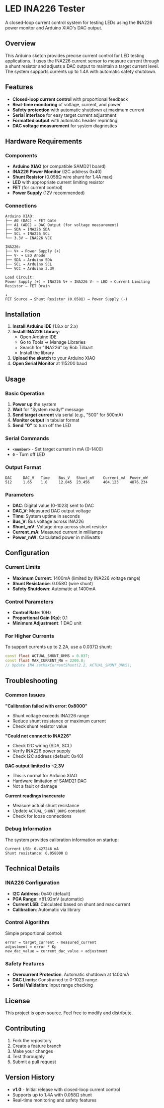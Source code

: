 # LED INA226 Tester

A closed-loop current control system for testing LEDs using the INA226 power monitor and Arduino XIAO's DAC output.

## Overview

This Arduino sketch provides precise current control for LED testing applications. It uses the INA226 current sensor to measure current through a shunt resistor and adjusts a DAC output to maintain a target current level. The system supports currents up to 1.4A with automatic safety shutdown.

## Features

- **Closed-loop current control** with proportional feedback
- **Real-time monitoring** of voltage, current, and power
- **Safety protection** with automatic shutdown at maximum current
- **Serial interface** for easy target current adjustment
- **Formatted output** with automatic header reprinting
- **DAC voltage measurement** for system diagnostics

## Hardware Requirements

### Components
- **Arduino XIAO** (or compatible SAMD21 board)
- **INA226 Power Monitor** (I2C address 0x40)
- **Shunt Resistor** (0.058Ω wire shunt for 1.4A max)
- **LED** with appropriate current limiting resistor
- **FET** (for current control)
- **Power Supply** (12V recommended)

### Connections
```
Arduino XIAO:
├── A0 (DAC) → FET Gate
├── A1 (ADC) → DAC Output (for voltage measurement)
├── SDA → INA226 SDA
├── SCL → INA226 SCL
└── 3.3V → INA226 VCC

INA226:
├── V+ → Power Supply (+)
├── V- → LED Anode
├── SDA → Arduino SDA
├── SCL → Arduino SCL
└── VCC → Arduino 3.3V

Load Circuit:
Power Supply (+) → INA226 V+ → INA226 V- → LED → Current Limiting Resistor → FET Drain
                                                                              ↓
FET Source → Shunt Resistor (0.058Ω) → Power Supply (-)
```

## Installation

1. **Install Arduino IDE** (1.8.x or 2.x)
2. **Install INA226 Library**:
   - Open Arduino IDE
   - Go to Tools → Manage Libraries
   - Search for "INA226" by Rob Tillaart
   - Install the library
3. **Upload the sketch** to your Arduino XIAO
4. **Open Serial Monitor** at 115200 baud

## Usage

### Basic Operation
1. **Power up** the system
2. **Wait** for "System ready!" message
3. **Send target current** via serial (e.g., "500" for 500mA)
4. **Monitor output** in tabular format
5. **Send "0"** to turn off the LED

### Serial Commands
- **`<number>`** - Set target current in mA (0-1400)
- **`0`** - Turn off LED

### Output Format
```
DAC     DAC_V   Time    Bus_V   Shunt_mV    Current_mA  Power_mW
512     1.65    1.0     12.045  23.456      404.123     4876.234
```

### Parameters
- **DAC**: Digital value (0-1023) sent to DAC
- **DAC_V**: Measured DAC output voltage
- **Time**: System uptime in seconds
- **Bus_V**: Bus voltage across INA226
- **Shunt_mV**: Voltage drop across shunt resistor
- **Current_mA**: Measured current in milliamps
- **Power_mW**: Calculated power in milliwatts

## Configuration

### Current Limits
- **Maximum Current**: 1400mA (limited by INA226 voltage range)
- **Shunt Resistance**: 0.058Ω (wire shunt)
- **Safety Shutdown**: Automatic at 1400mA

### Control Parameters
- **Control Rate**: 10Hz
- **Proportional Gain (Kp)**: 0.1
- **Minimum Adjustment**: 1 DAC unit

### For Higher Currents
To support currents up to 2.2A, use a 0.037Ω shunt:
```cpp
const float ACTUAL_SHUNT_OHMS = 0.037;
const float MAX_CURRENT_MA = 2200.0;
// Update INA.setMaxCurrentShunt(2.2, ACTUAL_SHUNT_OHMS);
```

## Troubleshooting

### Common Issues

**"Calibration failed with error: 0x8000"**
- Shunt voltage exceeds INA226 range
- Reduce shunt resistance or maximum current
- Check shunt resistor value

**"Could not connect to INA226"**
- Check I2C wiring (SDA, SCL)
- Verify INA226 power supply
- Check I2C address (default: 0x40)

**DAC output limited to ~2.3V**
- This is normal for Arduino XIAO
- Hardware limitation of SAMD21 DAC
- Not a fault or damage

**Current readings inaccurate**
- Measure actual shunt resistance
- Update `ACTUAL_SHUNT_OHMS` constant
- Check for loose connections

### Debug Information
The system provides calibration information on startup:
```
Current LSB: 0.427246 mA
Shunt resistance: 0.058000 Ω
```

## Technical Details

### INA226 Configuration
- **I2C Address**: 0x40 (default)
- **PGA Range**: ±81.92mV (automatic)
- **Current LSB**: Calculated based on shunt and max current
- **Calibration**: Automatic via library

### Control Algorithm
Simple proportional control:
```
error = target_current - measured_current
adjustment = error * Kp
new_dac_value = current_dac_value + adjustment
```

### Safety Features
- **Overcurrent Protection**: Automatic shutdown at 1400mA
- **DAC Limits**: Constrained to 0-1023 range
- **Serial Validation**: Input range checking

## License

This project is open source. Feel free to modify and distribute.

## Contributing

1. Fork the repository
2. Create a feature branch
3. Make your changes
4. Test thoroughly
5. Submit a pull request

## Version History

- **v1.0** - Initial release with closed-loop current control
- Supports up to 1.4A with 0.058Ω shunt
- Real-time monitoring and safety features
